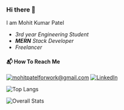### Hi there 👋

I am Mohit Kumar Patel 
- *3rd year Engineering Student*
- ***MERN** Stack Developer*
- *Freelancer*

#### :mailbox_with_mail: How To Reach Me

<a href="mailto:mohitpatelforwork@gmail.com">![mohitpatelforwork@gmail.com](https://img.shields.io/badge/Gmail-D14836?style=for-the-badge&logo=gmail&logoColor=white)</a> <a href="<LinkedInURL>">![LinkedIn](https://img.shields.io/badge/LinkedIn-0077B5?style=for-the-badge&logo=linkedin&logoColor=white)</a>

![Top Langs](https://github-readme-stats.vercel.app/api/top-langs/?username=mohit1523&layout=compact)

![Overall Stats](https://github-readme-stats.vercel.app/api?username=mohit1523&count_private=true&show_icons=true&hide=contribs)

